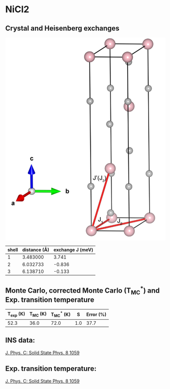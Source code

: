 # NiCl2

## Crystal and Heisenberg exchanges

![NiCl2 Structure](NiCl2.jpg)


| shell    | distance (A&#778;) | exchange J (meV) |
|----------|--------------|------------------|
| 1        | 3.483000     | 3.741            |
| 2        | 6.032733     | -0.836           |
| 3        | 6.138710     | -0.133           |


## Monte Carlo, corrected Monte Carlo (T<sub>MC</sub><sup>*</sup>) and Exp. transition temperature

| T<sub>exp</sub> (K) | T<sub>MC</sub> (K) | T<sub>MC</sub><sup>*</sup> (K) | S   | Error (%) |
|----------------------|--------------------|--------------------------------|-----|-----------|
| 52.3                   | 36.0                 | 72.0                           | 1.0 | 37.7      |


## INS data:
[ J. Phys. C: Solid State Phys. 8 1059](https://iopscience.iop.org/article/10.1088/0022-3719/8/7/021)


## Exp. transition temperature:
[ J. Phys. C: Solid State Phys. 8 1059](https://iopscience.iop.org/article/10.1088/0022-3719/8/7/021)
